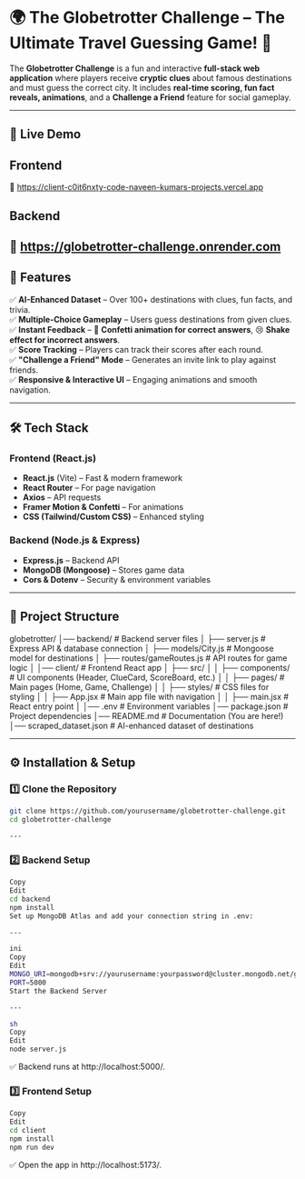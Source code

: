 # 🌍 The Globetrotter Challenge – The Ultimate Travel Guessing Game! 🧩

The **Globetrotter Challenge** is a fun and interactive **full-stack web application** where players receive **cryptic clues** about famous destinations and must guess the correct city. It includes **real-time scoring, fun fact reveals, animations**, and a **Challenge a Friend** feature for social gameplay.

---

## 🚀 **Live Demo**
## **Frontend**
🔗 https://client-c0it6nxty-code-naveen-kumars-projects.vercel.app 
## **Backend**
🔗 https://globetrotter-challenge.onrender.com
---

## 🎯 **Features**
✅ **AI-Enhanced Dataset** – Over 100+ destinations with clues, fun facts, and trivia.  
✅ **Multiple-Choice Gameplay** – Users guess destinations from given clues.  
✅ **Instant Feedback** – 🎉 **Confetti animation for correct answers**, 😢 **Shake effect for incorrect answers**.  
✅ **Score Tracking** – Players can track their scores after each round.  
✅ **"Challenge a Friend" Mode** – Generates an invite link to play against friends.  
✅ **Responsive & Interactive UI** – Engaging animations and smooth navigation.  

---

## 🛠️ **Tech Stack**
### **Frontend (React.js)**
- **React.js** (Vite) – Fast & modern framework  
- **React Router** – For page navigation  
- **Axios** – API requests  
- **Framer Motion & Confetti** – For animations  
- **CSS (Tailwind/Custom CSS)** – Enhanced styling  

### **Backend (Node.js & Express)**
- **Express.js** – Backend API  
- **MongoDB (Mongoose)** – Stores game data  
- **Cors & Dotenv** – Security & environment variables  

---

## 📂 **Project Structure**
globetrotter/ 
│── backend/ # Backend server files 
│ ├── server.js # Express API & database connection 
│ ├── models/City.js # Mongoose model for destinations 
│ ├── routes/gameRoutes.js # API routes for game logic 
│ │── client/ # Frontend React app 
│ ├── src/ 
│ │ ├── components/ # UI components (Header, ClueCard, ScoreBoard, etc.) 
│ │ ├── pages/ # Main pages (Home, Game, Challenge) 
│ │ ├── styles/ # CSS files for styling 
│ │ ├── App.jsx # Main app file with navigation 
│ │ ├── main.jsx # React entry point 
│ │── .env # Environment variables 
│── package.json # Project dependencies 
│── README.md # Documentation (You are here!) 
│── scraped_dataset.json # AI-enhanced dataset of destinations

---

## ⚙️ **Installation & Setup**
### **1️⃣ Clone the Repository**
```sh
git clone https://github.com/yourusername/globetrotter-challenge.git
cd globetrotter-challenge

---
```  
### **2️⃣ Backend Setup**
```sh
Copy
Edit
cd backend
npm install
Set up MongoDB Atlas and add your connection string in .env:

---

ini
Copy
Edit
MONGO_URI=mongodb+srv://yourusername:yourpassword@cluster.mongodb.net/globetrotter
PORT=5000
Start the Backend Server

---

sh
Copy
Edit
node server.js
```
✅ Backend runs at http://localhost:5000/.

### **3️⃣ Frontend Setup**
```sh
Copy
Edit
cd client
npm install
npm run dev
```
✅ Open the app in http://localhost:5173/.

